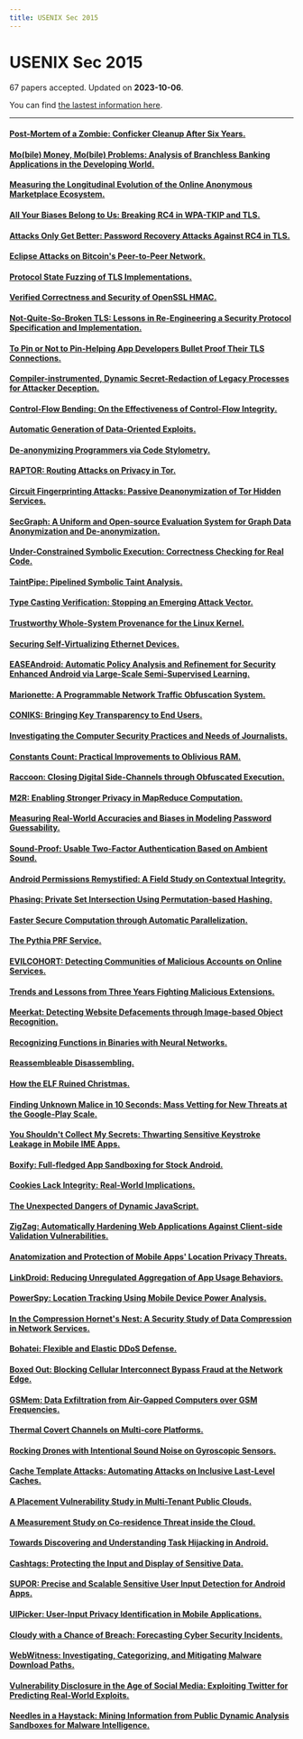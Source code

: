 ```yaml
---
title: USENIX Sec 2015
---
```


# USENIX Sec 2015

67 papers accepted. Updated on **2023-10-06**.



You can find [the lastest information here](https://dblp.org/db/conf/uss/uss2015.html).

---

#### [Post-Mortem of a Zombie: Conficker Cleanup After Six Years.](https://www.usenix.org/conference/usenixsecurity15/technical-sessions/presentation/asghari)

#### [Mo(bile) Money, Mo(bile) Problems: Analysis of Branchless Banking Applications in the Developing World.](https://www.usenix.org/conference/usenixsecurity15/technical-sessions/presentation/reaves)

#### [Measuring the Longitudinal Evolution of the Online Anonymous Marketplace Ecosystem.](https://www.usenix.org/conference/usenixsecurity15/technical-sessions/presentation/soska)

#### [All Your Biases Belong to Us: Breaking RC4 in WPA-TKIP and TLS.](https://www.usenix.org/conference/usenixsecurity15/technical-sessions/presentation/vanhoef)

#### [Attacks Only Get Better: Password Recovery Attacks Against RC4 in TLS.](https://www.usenix.org/conference/usenixsecurity15/technical-sessions/presentation/garman)

#### [Eclipse Attacks on Bitcoin's Peer-to-Peer Network.](https://www.usenix.org/conference/usenixsecurity15/technical-sessions/presentation/heilman)

#### [Protocol State Fuzzing of TLS Implementations.](https://www.usenix.org/conference/usenixsecurity15/technical-sessions/presentation/de-ruiter)

#### [Verified Correctness and Security of OpenSSL HMAC.](https://www.usenix.org/conference/usenixsecurity15/technical-sessions/presentation/beringer)

#### [Not-Quite-So-Broken TLS: Lessons in Re-Engineering a Security Protocol Specification and Implementation.](https://www.usenix.org/conference/usenixsecurity15/technical-sessions/presentation/kaloper-mersinjak)

#### [To Pin or Not to Pin-Helping App Developers Bullet Proof Their TLS Connections.](https://www.usenix.org/conference/usenixsecurity15/technical-sessions/presentation/oltrogge)

#### [Compiler-instrumented, Dynamic Secret-Redaction of Legacy Processes for Attacker Deception.](https://www.usenix.org/conference/usenixsecurity15/technical-sessions/presentation/araujo)

#### [Control-Flow Bending: On the Effectiveness of Control-Flow Integrity.](https://www.usenix.org/conference/usenixsecurity15/technical-sessions/presentation/carlini)

#### [Automatic Generation of Data-Oriented Exploits.](https://www.usenix.org/conference/usenixsecurity15/technical-sessions/presentation/hu)

#### [De-anonymizing Programmers via Code Stylometry.](https://www.usenix.org/conference/usenixsecurity15/technical-sessions/presentation/caliskan-islam)

#### [RAPTOR: Routing Attacks on Privacy in Tor.](https://www.usenix.org/conference/usenixsecurity15/technical-sessions/presentation/sun)

#### [Circuit Fingerprinting Attacks: Passive Deanonymization of Tor Hidden Services.](https://www.usenix.org/conference/usenixsecurity15/technical-sessions/presentation/kwon)

#### [SecGraph: A Uniform and Open-source Evaluation System for Graph Data Anonymization and De-anonymization.](https://www.usenix.org/conference/usenixsecurity15/technical-sessions/presentation/ji)

#### [Under-Constrained Symbolic Execution: Correctness Checking for Real Code.](https://www.usenix.org/conference/usenixsecurity15/technical-sessions/presentation/ramos)

#### [TaintPipe: Pipelined Symbolic Taint Analysis.](https://www.usenix.org/conference/usenixsecurity15/technical-sessions/presentation/ming)

#### [Type Casting Verification: Stopping an Emerging Attack Vector.](https://www.usenix.org/conference/usenixsecurity15/technical-sessions/presentation/lee)

#### [Trustworthy Whole-System Provenance for the Linux Kernel.](https://www.usenix.org/conference/usenixsecurity15/technical-sessions/presentation/bates)

#### [Securing Self-Virtualizing Ethernet Devices.](https://www.usenix.org/conference/usenixsecurity15/technical-sessions/presentation/smolyar)

#### [EASEAndroid: Automatic Policy Analysis and Refinement for Security Enhanced Android via Large-Scale Semi-Supervised Learning.](https://www.usenix.org/conference/usenixsecurity15/technical-sessions/presentation/wang-ruowen)

#### [Marionette: A Programmable Network Traffic Obfuscation System.](https://www.usenix.org/conference/usenixsecurity15/technical-sessions/presentation/dyer)

#### [CONIKS: Bringing Key Transparency to End Users.](https://www.usenix.org/conference/usenixsecurity15/technical-sessions/presentation/melara)

#### [Investigating the Computer Security Practices and Needs of Journalists.](https://www.usenix.org/conference/usenixsecurity15/technical-sessions/presentation/mcgregor)

#### [Constants Count: Practical Improvements to Oblivious RAM.](https://www.usenix.org/conference/usenixsecurity15/technical-sessions/presentation/ren-ling)

#### [Raccoon: Closing Digital Side-Channels through Obfuscated Execution.](https://www.usenix.org/conference/usenixsecurity15/technical-sessions/presentation/rane)

#### [M2R: Enabling Stronger Privacy in MapReduce Computation.](https://www.usenix.org/conference/usenixsecurity15/technical-sessions/presentation/dinh)

#### [Measuring Real-World Accuracies and Biases in Modeling Password Guessability.](https://www.usenix.org/conference/usenixsecurity15/technical-sessions/presentation/ur)

#### [Sound-Proof: Usable Two-Factor Authentication Based on Ambient Sound.](https://www.usenix.org/conference/usenixsecurity15/technical-sessions/presentation/karapanos)

#### [Android Permissions Remystified: A Field Study on Contextual Integrity.](https://www.usenix.org/conference/usenixsecurity15/technical-sessions/presentation/wijesekera)

#### [Phasing: Private Set Intersection Using Permutation-based Hashing.](https://www.usenix.org/conference/usenixsecurity15/technical-sessions/presentation/pinkas)

#### [Faster Secure Computation through Automatic Parallelization.](https://www.usenix.org/conference/usenixsecurity15/technical-sessions/presentation/buescher)

#### [The Pythia PRF Service.](https://www.usenix.org/conference/usenixsecurity15/technical-sessions/presentation/everspaugh)

#### [EVILCOHORT: Detecting Communities of Malicious Accounts on Online Services.](https://www.usenix.org/conference/usenixsecurity15/technical-sessions/presentation/stringhini)

#### [Trends and Lessons from Three Years Fighting Malicious Extensions.](https://www.usenix.org/conference/usenixsecurity15/technical-sessions/presentation/jagpal)

#### [Meerkat: Detecting Website Defacements through Image-based Object Recognition.](https://www.usenix.org/conference/usenixsecurity15/technical-sessions/presentation/borgolte)

#### [Recognizing Functions in Binaries with Neural Networks.](https://www.usenix.org/conference/usenixsecurity15/technical-sessions/presentation/shin)

#### [Reassembleable Disassembling.](https://www.usenix.org/conference/usenixsecurity15/technical-sessions/presentation/wang-shuai)

#### [How the ELF Ruined Christmas.](https://www.usenix.org/conference/usenixsecurity15/technical-sessions/presentation/di-frederico)

#### [Finding Unknown Malice in 10 Seconds: Mass Vetting for New Threats at the Google-Play Scale.](https://www.usenix.org/conference/usenixsecurity15/technical-sessions/presentation/chen-kai)

#### [You Shouldn't Collect My Secrets: Thwarting Sensitive Keystroke Leakage in Mobile IME Apps.](https://www.usenix.org/conference/usenixsecurity15/technical-sessions/presentation/chen-jin)

#### [Boxify: Full-fledged App Sandboxing for Stock Android.](https://www.usenix.org/conference/usenixsecurity15/technical-sessions/presentation/backes)

#### [Cookies Lack Integrity: Real-World Implications.](https://www.usenix.org/conference/usenixsecurity15/technical-sessions/presentation/zheng)

#### [The Unexpected Dangers of Dynamic JavaScript.](https://www.usenix.org/conference/usenixsecurity15/technical-sessions/presentation/lekies)

#### [ZigZag: Automatically Hardening Web Applications Against Client-side Validation Vulnerabilities.](https://www.usenix.org/conference/usenixsecurity15/technical-sessions/presentation/weissbacher)

#### [Anatomization and Protection of Mobile Apps' Location Privacy Threats.](https://www.usenix.org/conference/usenixsecurity15/technical-sessions/presentation/fawaz)

#### [LinkDroid: Reducing Unregulated Aggregation of App Usage Behaviors.](https://www.usenix.org/conference/usenixsecurity15/technical-sessions/presentation/feng)

#### [PowerSpy: Location Tracking Using Mobile Device Power Analysis.](https://www.usenix.org/conference/usenixsecurity15/technical-sessions/presentation/michalevsky)

#### [In the Compression Hornet's Nest: A Security Study of Data Compression in Network Services.](https://www.usenix.org/conference/usenixsecurity15/technical-sessions/presentation/pellegrino)

#### [Bohatei: Flexible and Elastic DDoS Defense.](https://www.usenix.org/conference/usenixsecurity15/technical-sessions/presentation/fayaz)

#### [Boxed Out: Blocking Cellular Interconnect Bypass Fraud at the Network Edge.](https://www.usenix.org/conference/usenixsecurity15/technical-sessions/presentation/reaves-boxed)

#### [GSMem: Data Exfiltration from Air-Gapped Computers over GSM Frequencies.](https://www.usenix.org/conference/usenixsecurity15/technical-sessions/presentation/guri)

#### [Thermal Covert Channels on Multi-core Platforms.](https://www.usenix.org/conference/usenixsecurity15/technical-sessions/presentation/masti)

#### [Rocking Drones with Intentional Sound Noise on Gyroscopic Sensors.](https://www.usenix.org/conference/usenixsecurity15/technical-sessions/presentation/son)

#### [Cache Template Attacks: Automating Attacks on Inclusive Last-Level Caches.](https://www.usenix.org/conference/usenixsecurity15/technical-sessions/presentation/gruss)

#### [A Placement Vulnerability Study in Multi-Tenant Public Clouds.](https://www.usenix.org/conference/usenixsecurity15/technical-sessions/presentation/varadarajan)

#### [A Measurement Study on Co-residence Threat inside the Cloud.](https://www.usenix.org/conference/usenixsecurity15/technical-sessions/presentation/xu)

#### [Towards Discovering and Understanding Task Hijacking in Android.](https://www.usenix.org/conference/usenixsecurity15/technical-sessions/presentation/ren-chuangang)

#### [Cashtags: Protecting the Input and Display of Sensitive Data.](https://www.usenix.org/conference/usenixsecurity15/technical-sessions/presentation/mitchell)

#### [SUPOR: Precise and Scalable Sensitive User Input Detection for Android Apps.](https://www.usenix.org/conference/usenixsecurity15/technical-sessions/presentation/huang)

#### [UIPicker: User-Input Privacy Identification in Mobile Applications.](https://www.usenix.org/conference/usenixsecurity15/technical-sessions/presentation/nan)

#### [Cloudy with a Chance of Breach: Forecasting Cyber Security Incidents.](https://www.usenix.org/conference/usenixsecurity15/technical-sessions/presentation/liu)

#### [WebWitness: Investigating, Categorizing, and Mitigating Malware Download Paths.](https://www.usenix.org/conference/usenixsecurity15/technical-sessions/presentation/nelms)

#### [Vulnerability Disclosure in the Age of Social Media: Exploiting Twitter for Predicting Real-World Exploits.](https://www.usenix.org/conference/usenixsecurity15/technical-sessions/presentation/sabottke)

#### [Needles in a Haystack: Mining Information from Public Dynamic Analysis Sandboxes for Malware Intelligence.](https://www.usenix.org/conference/usenixsecurity15/technical-sessions/presentation/graziano)

